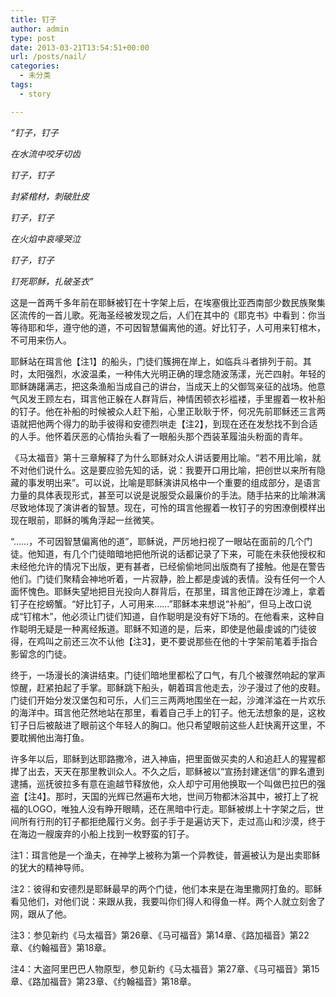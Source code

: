 ```yaml
---
title: 钉子
author: admin
type: post
date: 2013-03-21T13:54:51+00:00
url: /posts/nail/
categories:
  - 未分类
tags:
  - story

---
```

_“钉子，钉子_
  
 _在水流中咬牙切齿_
  
 _钉子，钉子_
  
 _封紧棺材，刺破肚皮_

_钉子，钉子_
  
 _在火焰中哀嚎哭泣_
  
 _钉子，钉子_
  
 _钉死耶稣，扎破圣衣”_

这是一首两千多年前在耶稣被钉在十字架上后，在埃塞俄比亚西南部少数民族聚集区流传的一首儿歌。死海圣经被发现之后，人们在其中的《耶克书》中看到：你当等待耶和华，遵守他的道，不可因智慧偏离他的道。好比钉子，人可用来钉棺木，不可用来伤人。

耶稣站在珥言他【注1】的船头，门徒们簇拥在岸上，如临兵斗者排列于前。其时，太阳强烈，水波温柔，一种伟大光明正确的理念随波荡漾，光芒四射。年轻的耶稣踌躇满志，把这条渔船当成自己的讲台，当成天上的父御驾亲征的战场。他意气风发王顾左右，珥言他正躲在人群背后，神情困顿衣衫褴褛，手里握着一枚补船的钉子。他在补船的时候被众人赶下船，心里正耿耿于怀，何况先前耶稣还三言两语就把他两个得力的助手彼得和安德烈哄走【注2】，到现在还在发愁找不到合适的人手。他怀着厌恶的心情抬头看了一眼船头那个西装革履油头粉面的青年。

《马太福音》第十三章解释了为什么耶稣对众人讲话要用比喻。“若不用比喻，就不对他们说什么。这是要应验先知的话，说：我要开口用比喻，把创世以来所有隐藏的事发明出来”。可以说，比喻是耶稣演讲风格中一个重要的组成部分，是语言力量的具体表现形式，甚至可以说是说服受众最廉价的手法。随手拈来的比喻淋漓尽致地体现了演讲者的智慧。现在，可怜的珥言他握着一枚钉子的穷困潦倒模样出现在眼前，耶稣的嘴角浮起一丝微笑。

“……，不可因智慧偏离他的道”，耶稣说，严厉地扫视了一眼站在面前的几个门徒。他知道，有几个门徒暗暗地把他所说的话都记录了下来，可能在未获他授权和未经他允许的情况下出版，更有甚者，已经偷偷地同出版商有了接触。他是在警告他们。门徒们聚精会神地听着，一片寂静，脸上都是虔诚的表情。没有任何一个人面怀愧色。耶稣失望地把目光投向人群背后，在那里，珥言他正蹲在沙滩上，拿着钉子在挖螃蟹。“好比钉子，人可用来……”耶稣本来想说“补船”，但马上改口说成“钉棺木”，他必须让门徒们知道，自作聪明是没有好下场的。在他看来，这种自作聪明无疑是一种离经叛道。耶稣不知道的是，后来，即使是他最虔诚的门徒彼得，在鸡叫之前还三次不认他【注3】，更不要说那些在他的十字架前笔着手指合影留念的门徒。

终于，一场漫长的演讲结束。门徒们暗地里都松了口气，有几个被骤然响起的掌声惊醒，赶紧拍起了手掌。耶稣跳下船头，朝着珥言他走去，沙子漫过了他的皮鞋。门徒们开始分发汉堡包和可乐，人们三三两两地围坐在一起，沙滩洋溢在一片欢乐的海洋中。珥言他茫然地站在那里，看着自己手上的钉子。他无法想象的是，这枚钉子日后被敲进了眼前这个年轻人的胸口。他只希望眼前这些人赶快离开这里，不要耽搁他出海打鱼。

许多年以后，耶稣到达耶路撒冷，进入神庙，把里面做买卖的人和追赶人的猩猩都撵了出去，天天在那里教训众人。不久之后，耶稣被以“宣扬封建迷信”的罪名遭到逮捕，巡抚彼拉多有意在逾越节释放他，众人却宁可用他换取一个叫做巴拉巴的强盗【注4】。那时，天国的光辉已然遍布大地，世间万物都沐浴其中，被打上了祝福的LOGO，唯独人没有睁开眼睛，还在黑暗中行走。耶稣被绑上十字架之后，世间所有行刑的钉子都拒绝履行义务。刽子手于是遍访天下，走过高山和沙漠，终于在海边一艘废弃的小船上找到一枚野蛮的钉子。

注1：珥言他是一个渔夫，在神学上被称为第一个异教徒，普遍被认为是出卖耶稣的犹大的精神导师。
  
注2：彼得和安德烈是耶稣最早的两个门徒，他们本来是在海里撒网打鱼的。耶稣看见他们，对他们说：来跟从我，我要叫你们得人和得鱼一样。两个人就立刻舍了网，跟从了他。
  
注3：参见新约《马太福音》第26章、《马可福音》第14章、《路加福音》第22章、《约翰福音》第18章。
  
注4：大盗阿里巴巴人物原型，参见新约《马太福音》第27章、《马可福音》第15章、《路加福音》第23章、《约翰福音》第18章。